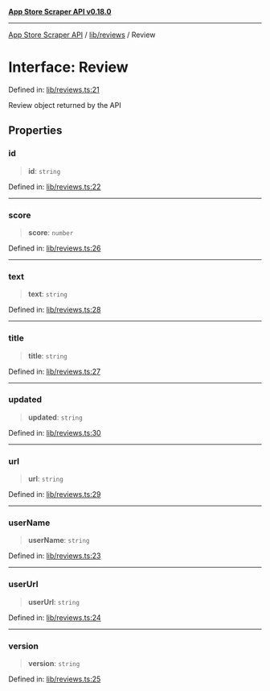 [**App Store Scraper API v0.18.0**](../../../README.md)

***

[App Store Scraper API](../../../modules.md) / [lib/reviews](../README.md) / Review

# Interface: Review

Defined in: [lib/reviews.ts:21](https://github.com/facundoolano/app-store-scraper/blob/1e0c65b171e0bad4a38692c4616a992bb494cdd4/lib/reviews.ts#L21)

Review object returned by the API

## Properties

### id

> **id**: `string`

Defined in: [lib/reviews.ts:22](https://github.com/facundoolano/app-store-scraper/blob/1e0c65b171e0bad4a38692c4616a992bb494cdd4/lib/reviews.ts#L22)

***

### score

> **score**: `number`

Defined in: [lib/reviews.ts:26](https://github.com/facundoolano/app-store-scraper/blob/1e0c65b171e0bad4a38692c4616a992bb494cdd4/lib/reviews.ts#L26)

***

### text

> **text**: `string`

Defined in: [lib/reviews.ts:28](https://github.com/facundoolano/app-store-scraper/blob/1e0c65b171e0bad4a38692c4616a992bb494cdd4/lib/reviews.ts#L28)

***

### title

> **title**: `string`

Defined in: [lib/reviews.ts:27](https://github.com/facundoolano/app-store-scraper/blob/1e0c65b171e0bad4a38692c4616a992bb494cdd4/lib/reviews.ts#L27)

***

### updated

> **updated**: `string`

Defined in: [lib/reviews.ts:30](https://github.com/facundoolano/app-store-scraper/blob/1e0c65b171e0bad4a38692c4616a992bb494cdd4/lib/reviews.ts#L30)

***

### url

> **url**: `string`

Defined in: [lib/reviews.ts:29](https://github.com/facundoolano/app-store-scraper/blob/1e0c65b171e0bad4a38692c4616a992bb494cdd4/lib/reviews.ts#L29)

***

### userName

> **userName**: `string`

Defined in: [lib/reviews.ts:23](https://github.com/facundoolano/app-store-scraper/blob/1e0c65b171e0bad4a38692c4616a992bb494cdd4/lib/reviews.ts#L23)

***

### userUrl

> **userUrl**: `string`

Defined in: [lib/reviews.ts:24](https://github.com/facundoolano/app-store-scraper/blob/1e0c65b171e0bad4a38692c4616a992bb494cdd4/lib/reviews.ts#L24)

***

### version

> **version**: `string`

Defined in: [lib/reviews.ts:25](https://github.com/facundoolano/app-store-scraper/blob/1e0c65b171e0bad4a38692c4616a992bb494cdd4/lib/reviews.ts#L25)
